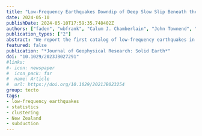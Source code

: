 ```yaml
---
title: "Low-Frequency Earthquakes Downdip of Deep Slow Slip Beneath the North Island of New Zealand"
date: 2024-05-10
publishDate: 2024-05-10T17:59:35.748402Z
authors: ["faden", "wbfrank", "Calum J. Chamberlain", "John Townend", "Laura M. Wallace", "Stephen Bannister"]
publication_types: ["2"]
abstract: "We report the first catalog of low-frequency earthquakes in the Hikurangi subduction zone, located beneath the Kaimanawa Range of the North Island at 50 km depth, downdip of regularly recurring (every 4–5 years) deep M7 slow slip events. To systematically detect low-frequency earthquakes within the regional continuous seismic data, we utilized a matched-filter approach with template waveforms derived from previous observations of tectonic tremor. We built our catalog of 36 low-frequency earthquake sources, that produced almost 21,000 events over more than a decade, with two matched-filter search iterations. In each iteration, the detections were gathered into families and their coherent waveforms processed and stacked to extract high-quality waveforms, allowing us to pick seismic phase arrivals to locate the low-frequency earthquakes. We highlight three characteristic features to validate that our detected events are indeed low-frequency earthquakes: the eponymous deficit of high frequencies in their seismic waveforms, the episodic swarms of activity that define their activity through time, and their location at the plate boundary with a double-couple source mechanism and geometry consistent with the subduction interface. Considering the observed low-frequency earthquakes' relationship to neighboring slow slip, we observe the event swarms to occur much more frequently than the M7 slow slip events located just updip. Similar to other deep low-frequency earthquakes in other subduction zones, we suggest that this characteristic clustering in time is driven by more frequent, smaller slow slip events that are not clearly observable at the surface."
featured: false
publication: "*Journal of Geophysical Research: Solid Earth*"
doi: "10.1029/2023JB027291"
#links:
#- icon: newspaper
#  icon_pack: far
#  name: Article
#  url: https://doi.org/10.1029/2021JB023254
group: tecto
tags:
- low-frequency earthquakes
- statistics
- clustering
- New Zealand
- subduction
---
```


